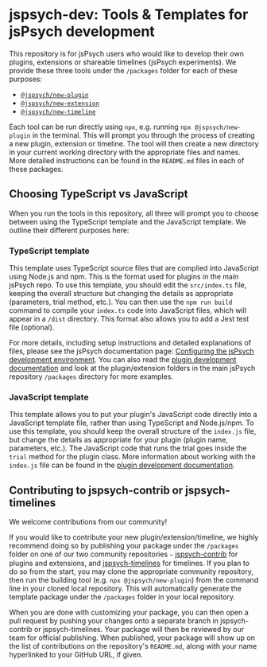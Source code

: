# jspsych-dev: Tools & Templates for jsPsych development

This repository is for jsPsych users who would like to develop their own plugins, extensions or shareable timelines (jsPsych experiments). We provide these three tools under the `/packages` folder for each of these purposes:

- [`@jspsych/new-plugin`](https://github.com/jspsych/jspsych-dev/tree/main/packages/new-plugin)
- [`@jspsych/new-extension`](https://github.com/jspsych/jspsych-dev/tree/main/packages/new-extension)
- [`@jspsych/new-timeline`](https://github.com/jspsych/jspsych-dev/tree/main/packages/new-timeline)

Each tool can be run directly using `npx`, e.g. running `npx @jspsych/new-plugin` in the terminal. This will prompt you through the process of creating a new plugin, extension or timeline. The tool will then create a new directory in your current working directory with the appropriate files and names. More detailed instructions can be found in the `README.md` files in each of these packages.

## Choosing TypeScript vs JavaScript
When you run the tools in this repository, all three will prompt you to choose between using the TypeScript template and the JavaScript template. We outline their different purposes here:

### TypeScript template

This template uses TypeScript source files that are complied into JavaScript using Node.js and npm.
This is the format used for plugins in the main jsPsych repo.
To use this template, you should edit the `src/index.ts` file, keeping the overall structure but changing the details as appropriate (parameters, trial method, etc.).
You can then use the `npm run build` command to compile your `index.ts` code into JavaScript files, which will appear in a `/dist` directory.
This format also allows you to add a Jest test file (optional).

For more details, including setup instructions and detailed explanations of files, please see the jsPsych documentation page: [Configuring the jsPsych development environment](https://www.jspsych.org/latest/developers/configuration).
You can also read the [plugin development documentation](https://www.jspsych.org/latest/developers/plugin-development/) and look at the plugin/extension folders in the main jsPsych repository `/packages` directory for more examples.

### JavaScript template

This template allows you to put your plugin's JavaScript code directly into a JavaScript template file, rather than using TypeScript and Node.js/npm. 
To use this template, you should keep the overall structure of the `index.js` file, but change the details as appropriate for your plugin (plugin name, parameters, etc.).
The JavaScript code that runs the trial goes inside the `trial` method for the plugin class.
More information about working with the `index.js` file can be found in the [plugin development documentation](https://www.jspsych.org/latest/developers/plugin-development/).

## Contributing to jspsych-contrib or jspsych-timelines

We welcome contributions from our community!

If you would like to contribute your new plugin/extension/timeline, we highly recommend doing so by publishing your package under the `/packages` folder on one of our two community repositories ⎯ [jspsych-contrib](https://github.com/jspsych/jspsych-contrib) for plugins and extensions, and [jspsych-timelines](https://github.com/jspsych/jspsych-timelines) for timelines. If you plan to do so from the start, you may clone the appropriate community repository, then run the building tool (e.g. `npx @jspsych/new-plugin`) from the command line in your cloned local repository. This will automatically generate the template package under the `/packages` folder in your local repository.

When you are done with customizing your package, you can then open a pull request by pushing your changes onto a separate branch in jspsych-contrib or jspsych-timelines. Your package will then be reviewed by our team for official publishing. When published, your package will show up on the list of contributions on the repository's `README.md`, along with your name hyperlinked to your GitHub URL, if given.
